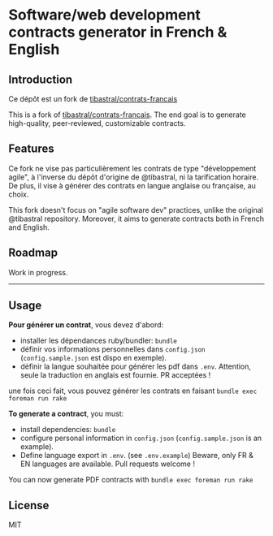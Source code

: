# Software/web development contracts generator in French & English

## Introduction

Ce dépôt est un fork de [tibastral/contrats-francais](https://github.com/tibastral/contrats-francais)

This is a fork of [tibastral/contrats-francais](https://github.com/tibastral/contrats-francais).
The end goal is to generate high-quality, peer-reviewed, customizable contracts.


## Features
Ce fork ne vise pas particulièrement les contrats de type "développement agile", à l'inverse du dépôt d'origine de @tibastral, ni la tarification horaire. De plus, il vise à générer des contrats en langue anglaise ou française, au choix.

This fork doesn't focus on "agile software dev" practices, unlike the original @tibastral repository. Moreover, it aims to generate contracts both in French and English.


## Roadmap

Work in progress.

----

## Usage

**Pour générer un contrat**, vous devez d'abord:

* installer les dépendances ruby/bundler: `bundle`
* définir vos informations personnelles dans `config.json` (`config.sample.json` est dispo en exemple).
* définir la langue souhaitée pour générer les pdf dans `.env`. Attention, seule la traduction en anglais est fournie. PR acceptées !

une fois ceci fait, vous pouvez générer les contrats en faisant `bundle exec foreman run rake`

**To generate a contract**, you must:

* install dependencies: `bundle`
* configure personal information in `config.json` (`config.sample.json` is an example).
* Define language export in `.env`. (see `.env.example`) Beware, only FR & EN languages are available. Pull requests welcome !

You can now generate PDF contracts with `bundle exec foreman run rake`

## License

MIT
